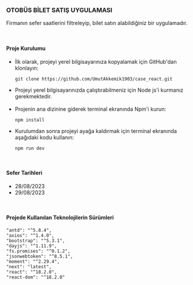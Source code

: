 <h3>OTOBÜS BİLET SATIŞ UYGULAMASI</h3>
<p>Firmanın sefer saatlerini filtreleyip, bilet satın alabildiğiniz bir uygulamadır.</p>
<br/>
<h4>Proje Kurulumu</h4>
<ul>
    <li>İlk olarak, projeyi yerel bilgisayarınıza kopyalamak için GitHub'dan klonlayın:</li>
    

    git clone https://github.com/UmutAkkemik1903/case_react.git
<li>Projeyi yerel bilgisayarınızda çalıştırabilmeniz için Node js'i kurmanız gerekmektedir.</li>
<br/>
<li>Projenin ana dizinine giderek terminal ekranında Npm'i kurun:</li>

    npm install
<li>Kurulumdan sonra projeyi ayağa kaldırmak için terminal ekranında aşağıdaki kodu kullanın:</li>

    npm run dev
</ul>
<br/>
<h4>Sefer Tarihleri</h4>
<ul>
<li>28/08/2023</li>
<li>29/08/2023</li>
</ul>
<br/>
<h4>Projede Kullanılan Teknolojilerin Sürümleri</h4>

    "antd": "^5.8.4",
    "axios": "^1.4.0",
    "bootstrap": "^5.3.1",
    "dayjs": "^1.11.9",
    "fs.promises": "^0.1.2",
    "jsonwebtoken": "^8.5.1",
    "moment": "^2.29.4",
    "next": "latest",
    "react": "^18.2.0",
    "react-dom": "^18.2.0"
